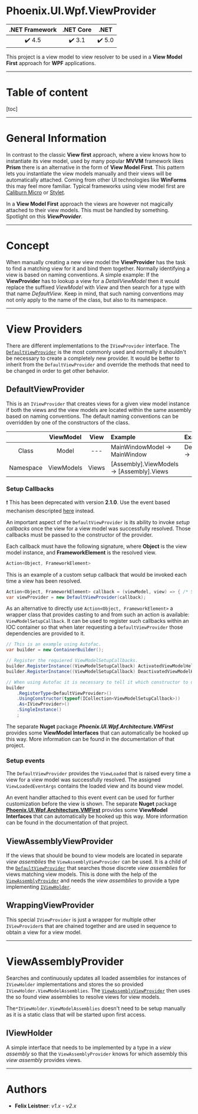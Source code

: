 # Phoenix.UI.Wpf.ViewProvider

| .NET Framework | .NET Core | .NET |
| :-: | :-: | :-: |
| :heavy_check_mark: 4.5 | :heavy_check_mark: 3.1 | :heavy_check_mark: 5.0 |

This project is a view model to view resolver to be used in a **View Model First** approach for **WPF** applications.
___

# Table of content

[toc]
___

# General Information

In contrast to the classic **View first** approach, where a view knows how to instantiate its view model, used by many popular **MVVM** framework likes **Prism** there is an alternative in the form of **View Model First**. This pattern lets you instantiate the view models manually and their views will be automatically attached. Coming from other UI technologies like **WinForms** this may feel more familiar. Typical frameworks using view model first are [Caliburn Micro](<https://caliburnmicro.com/>) or [Stylet](<https://github.com/canton7/Stylet>).

In a **View Model First** approach the views are however not magically attached to their view models. This must be handled by something. Spotlight on this ***ViewProvider***.

___

# Concept

When manually creating a new view model the **ViewProvider** has the task to find a matching view for it and bind them together. Normally identifying a view is based on naming conventions. A simple example: If the **ViewProvider** has to lookup a view for a *DetailViewModel* then it would replace the suffixed *ViewModel* with *View* and then search for a type with that name *DefaultView*. Keep in mind, that such naming conventions may not only apply to the name of the class, but also to its namespace.

___

# View Providers

There are different implementations to the `IViewProvider` interface. The [`DefaultViewProvider`](#DefaultViewProvider) is the most commonly used and normally it shouldn't be necessary to create a completely new provider. It would be better to inherit from the `DefaultViewProvider` and override the methods that need to be changed in order to get other behavior.

## DefaultViewProvider

This is an `IViewProvider` that creates views for a given view model instance if both the views and the view models are located within the same assembly based on naming conventions. The default naming conventions can be overridden by one of the constructors of the class.

| | ViewModel | View | Example | Example |
| :-: | :-: | :-: | :- | :- |
| Class | Model | --- | MainWindowModel → MainWindow |  DetailsViewModel → DetailsView |
| Namespace | ViewModels | Views | [Assembly].ViewModels → [Assembly].Views | |

### Setup Callbacks

:heavy_exclamation_mark: This has been deprecated with version **2.1.0**. Use the event based mechanism descripted [here](#Setup-events) instead.

An important aspect of the `DefaultViewProvider` is its ability to invoke _setup callbacks_ once the view for a view model was successfully resolved. Those callbacks must be passed to the constructor of the provider.

Each callback must have the following signature, where **Object** is the view model instance, and **FrameworkElement** is the resolved view.

```csharp
Action<Object, FrameworkElement>
```

This is an example of a custom setup callback that would be invoked each time a view has been resolved.

```csharp
Action<Object, FrameworkElement> callback = (viewModel, view) => { /* Some fancy initialization code... */ };
var viewProvider = new DefaultViewProvider(callback);
```

As an alternative to directly use `Action<Object, FrameworkElement>` a wrapper class that provides casting to and from such an action is available: `ViewModelSetupCallback`. It can be used to register such callbacks within an IOC container so that when later requesting a `DefaultViewProvider` those dependencies are provided to it.

```csharp
// This is an example using Autofac.
var builder = new ContainerBuilder();

// Register the requiered ViewModelSetupCallbacks.
builder.RegisterInstance((ViewModelSetupCallback) ActivatedViewModelHelper.CreateViewModelSetupCallback());
builder.RegisterInstance((ViewModelSetupCallback) DeactivatedViewModelHelper.CreateViewModelSetupCallback());

// When using Autofac it is necessary to tell it which constructor to use for building a DefaultViewProvider, as multiple matching ones exists due to the implicit conversion capability of ViewModelSetupCallback.
builder
	.RegisterType<DefaultViewProvider>()
	.UsingConstructor(typeof(ICollection<ViewModelSetupCallback>))
	.As<IViewProvider>()
	.SingleInstance()
	;
```

The separate **Nuget** package ***Phoenix.UI.Wpf.Architecture.VMFirst*** provides some **ViewModel Interfaces** that can automatically be hooked up this way. More information can be found in the documentation of that project.

### Setup events

The `DefaultViewProvider` provides the `ViewLoaded` that is raised every time a view for a view model was successfully resolved. The assigned `ViewLoadedEventArgs` contains the loaded view and its bound view model.

An event handler attached to this event event can be used for further customization before the view is shown. The separate **Nuget** package [**Phoenix.UI.Wpf.Architecture.VMFirst**](<https://github.com/LittleGitPhoenix/UI.Wpf.Architecture.VMFirst>) provides some **ViewModel Interfaces** that can automatically be hooked up this way. More information can be found in the documentation of that project.

## ViewAssemblyViewProvider

If the views that should be bound to view models are located in separate _view assemblies_ the `ViewAssemblyViewProvider` can be used. It is a child of the [`DefaultViewProvider`](#DefaultViewProvider) that searches those discrete _view assemblies_ for views matching view models. This is done with the help of the [`ViewAssemblyProvider`](#ViewAssemblyProvider) and needs the _view assemblies_ to provide a type implementing [`IViewHolder`](#IViewHolder).

## WrappingViewProvider

This special `IViewProvider` is just a wrapper for multiple other `IViewProvider`s that are chained together and are used in sequence to obtain a view for a view model.

___

# ViewAssemblyProvider

Searches and continuously updates all loaded assemblies for instances of `IViewHolder` implementations and stores the so provided `IViewHolder.ViewModelAssemblies`. The [`ViewAssemblyViewProvider`](#ViewAssemblyViewProvider) then uses the so found view assemblies to resolve views for view models.

The`*IViewHolder.ViewModelAssemblies` doesn't need to be setup manually as it is a static class that will be started upon first access.

## IViewHolder

A simple interface that needs to be implemented by a type in a _view assembly_ so that the `ViewAssemblyProvider` knows for which assembly this _view assembly_ provides views.

___

# Authors

* **Felix Leistner**: _v1.x_ - _v2.x_